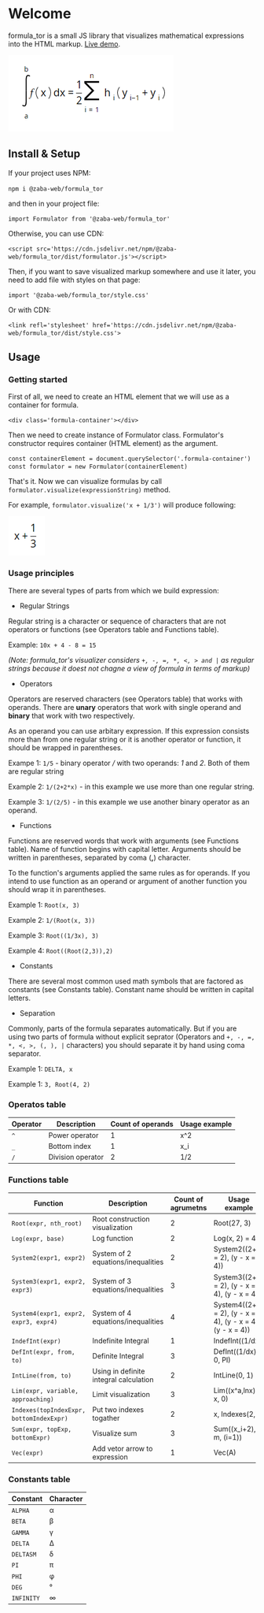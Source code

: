 # Welcome
formula_tor is a small JS library that visualizes mathematical expressions into the HTML markup. [Live demo](https://zaba-web.github.io/formula_tor/).

![Example](https://raw.githubusercontent.com/Zaba-web/formula_tor/main/docs/images/example.png "formula_tor work example")

## Install & Setup
If your project uses NPM:

`npm i @zaba-web/formula_tor`

and then in your project file:

```
import Formulator from '@zaba-web/formula_tor'
```

Otherwise, you can use CDN:

```
<script src='https://cdn.jsdelivr.net/npm/@zaba-web/formula_tor/dist/formulator.js'></script>
```

Then, if you want to save visualized markup somewhere and use it later, you need to add file with styles on that page:
```
import '@zaba-web/formula_tor/style.css'
```

Or with CDN:

```
<link refl='stylesheet' href='https://cdn.jsdelivr.net/npm/@zaba-web/formula_tor/dist/style.css'>
```

## Usage
### Getting started
First of all, we need to create an HTML element that we will use as a container for formula.

```
<div class='formula-container'></div>
```

Then we need to create instance of Formulator class. Formulator's constructor requires container (HTML element) as the argument.

```
const containerElement = document.querySelector('.formula-container')
const formulator = new Formulator(containerElement)
```

That's it. Now we can visualize formulas by call `formulator.visualize(expressionString)` method.

For example, `formulator.visualize('x + 1/3')` will produce following:

![Example 2](https://raw.githubusercontent.com/Zaba-web/formula_tor/main/docs/images/example2.png "x + 1/3")

### Usage principles
There are several types of parts from which we build expression:


* Regular Strings

Regular string is a character or sequence of characters that are not operators or functions (see Operators table and Functions table).

Example: `10x + 4 - 8 = 15`

*(Note: formula_tor's visualizer considers `+, -, =, *, <, > and |` as regular strings because it doest not chagne a view of formula in terms of markup)*


* Operators

Operators are reserved characters (see Operators table) that works with operands. There are **unary** operators that work with single operand and **binary** that work with two respectively.

As an operand you can use arbitary expression. If this expression consists more than from one regular string or it is another operator or function, it should be wrapped in parentheses.

Exampe 1: `1/5` - binary operator */* with two operands: *1* and *2*. Both of them are regular string

Example 2: `1/(2+2*x)` - in this example we use more than one regular string.

Example 3: `1/(2/5)` - in this example we use another binary operator as an operand.


* Functions

Functions are reserved words that work with arguments (see Functions table). Name of function begins with capital letter. Arguments should be written in parentheses, separated by coma (**,**) character.

To the function's arguments applied the same rules as for operands. If you intend to use function as an operand or argument of another function you should wrap it in parentheses.

Example 1: `Root(x, 3)`

Example 2: `1/(Root(x, 3))`

Example 3: `Root((1/3x), 3)`

Example 4: `Root((Root(2,3)),2)`


* Constants

There are several most common used math symbols that are factored as constants (see Constants table). Constant name should be written in capital letters.


* Separation

Commonly, parts of the formula separates automatically. But if you are using two parts of formula without explicit seprator (Operators and `+, -, =, *, <, >, (, ), |` characters) you should separate it by hand using coma separator.

Example 1: `DELTA, x`

Example 1: `3, Root(4, 2)`


### Operatos table

| Operator      | Description            | Count of operands | Usage example |
| ------------- | ---------------------- | ----------------- | ------------- |
| `^`           | Power operator         | 1                 | x^2           |
| `_`           | Bottom index           | 1                 | x_i           |
| `/`           | Division operator      | 2                 | 1/2           |


### Functions table

| Function                         | Description                         | Count of agrumetns  | Usage example            |
| -------------------------------- | ----------------------------------- | ------------------- | ------------------------------- |
| `Root(expr, nth_root)`           | Root construction visualization     | 2                   | Root(27, 3)              |
| `Log(expr, base)`                | Log function                        | 2                   | Log(x, 2) = 4             |
| `System2(expr1, expr2)`          | System of 2 equations/inequalities  | 2                   | System2((2+xy = 2), (y - x = 4)) |
| `System3(expr1, expr2, expr3)`   | System of 3 equations/inequalities  | 3                   | System3((2+xy = 2), (y - x = 4), (y - x = 4)) |
| `System4(expr1, expr2, expr3, expr4)`   | System of 4 equations/inequalities  | 4  | System4((2+xy = 2), (y - x = 4), (y - x = 4), (y - x = 4))|
| `IndefInt(expr)`          | Indefinite Integral     | 1                   | IndefInt((1/dx))         |
| `DefInt(expr, from, to)`          | Definite Integral     | 3                   | DefInt((1/dx), 0, PI)         |
| `IntLine(from, to)`         | Using in definite integral calculation     | 2                   | IntLine(0, 1)   |
| `Lim(expr, variable, approaching)`         | Limit visualization     | 3                   | Lim((x^a,lnx), x, 0)   |
| `Indexes(topIndexExpr, bottomIndexExpr)`         | Put two indexes togather     | 2                   | x, Indexes(2,i) |
| `Sum(expr, topExp, bottomExpr)`         | Visualize sum  | 3                   | Sum((x_i+2), m, (i=1)) |
| `Vec(expr)`         | Add vetor arrow to expression  | 1                   | Vec(A) |


### Constants table

| Constant      | Character  | 
| ------------- | ---------- |
| `ALPHA`       | α          |
| `BETA`        | β          |
| `GAMMA`       | γ          |
| `DELTA`       | Δ          |
| `DELTASM`     | δ          |
| `PI`          | π          |
| `PHI`         | φ          |
| `DEG`         | °          |
| `INFINITY`    | ∞          |